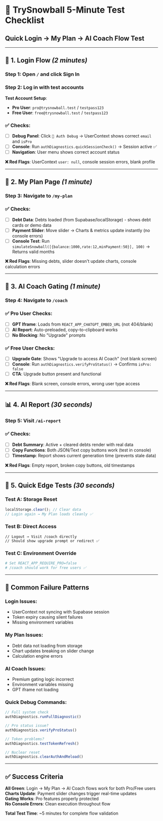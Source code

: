 # 🧪 TrySnowball 5-Minute Test Checklist

## **Quick Login → My Plan → AI Coach Flow Test**

---

## **🔑 1. Login Flow** *(2 minutes)*

### **Step 1**: Open `/` and click **Sign In**
### **Step 2**: Log in with test accounts

**Test Account Setup**:
- **Pro User**: `pro@trysnowball.test` / `testpass123`
- **Free User**: `free@trysnowball.test` / `testpass123`

### **✅ Checks**:
- [ ] **Debug Panel**: Click `🐛 Auth Debug` → UserContext shows correct `email` and `isPro`
- [ ] **Console**: Run `authDiagnostics.quickSessionCheck()` → Session active ✅
- [ ] **Navigation**: User menu shows correct account status

**❌ Red Flags**: UserContext `user: null`, console session errors, blank profile

---

## **📄 2. My Plan Page** *(1 minute)*

### **Step 3**: Navigate to `/my-plan`

### **✅ Checks**:
- [ ] **Debt Data**: Debts loaded (from Supabase/localStorage) - shows debt cards or demo data
- [ ] **Payment Slider**: Move slider → Charts & metrics update instantly (no console errors)
- [ ] **Console Test**: Run `simulateSnowball([{balance:1000,rate:12,minPayment:50}], 100)` → Returns valid months

**❌ Red Flags**: Missing debts, slider doesn't update charts, console calculation errors

---

## **🤖 3. AI Coach Gating** *(1 minute)*

### **Step 4**: Navigate to `/coach`

### **✅ Pro User Checks**:
- [ ] **GPT Iframe**: Loads from `REACT_APP_CHATGPT_EMBED_URL` (not 404/blank)
- [ ] **AI Report**: Auto-preloaded, copy-to-clipboard works
- [ ] **No Blocking**: No "Upgrade" prompts

### **✅ Free User Checks**:
- [ ] **Upgrade Gate**: Shows "Upgrade to access AI Coach" (not blank screen)
- [ ] **Console**: Run `authDiagnostics.verifyProStatus()` → Confirms `isPro: false`
- [ ] **CTA**: Upgrade button present and functional

**❌ Red Flags**: Blank screen, console errors, wrong user type access

---

## **📊 4. AI Report** *(30 seconds)*

### **Step 5**: Visit `/ai-report`

### **✅ Checks**:
- [ ] **Debt Summary**: Active + cleared debts render with real data
- [ ] **Copy Functions**: Both JSON/Text copy buttons work (test in console)
- [ ] **Timestamp**: Report shows current generation time (prevents stale data)

**❌ Red Flags**: Empty report, broken copy buttons, old timestamps

---

## **🧪 5. Quick Edge Tests** *(30 seconds)*

### **Test A**: Storage Reset
```javascript
localStorage.clear(); // Clear data
// Login again → My Plan loads cleanly ✅
```

### **Test B**: Direct Access  
```
// Logout → Visit /coach directly
// Should show upgrade prompt or redirect ✅
```

### **Test C**: Environment Override
```bash
# Set REACT_APP_REQUIRE_PRO=false
# /coach should work for free users ✅
```

---

## **🚨 Common Failure Patterns**

### **Login Issues**:
- UserContext not syncing with Supabase session
- Token expiry causing silent failures
- Missing environment variables

### **My Plan Issues**:
- Debt data not loading from storage
- Chart updates breaking on slider change
- Calculation engine errors

### **AI Coach Issues**:
- Premium gating logic incorrect
- Environment variables missing
- GPT iframe not loading

### **Quick Debug Commands**:
```javascript
// Full system check
authDiagnostics.runFullDiagnostic()

// Pro status issue?
authDiagnostics.verifyProStatus()

// Token problems?
authDiagnostics.testTokenRefresh()

// Nuclear reset
authDiagnostics.clearAuthAndReload()
```

---

## **✅ Success Criteria**

**All Green**: Login → My Plan → AI Coach flows work for both Pro/Free users  
**Charts Update**: Payment slider changes trigger real-time updates  
**Gating Works**: Pro features properly protected  
**No Console Errors**: Clean execution throughout flow  

**Total Test Time**: ~5 minutes for complete flow validation